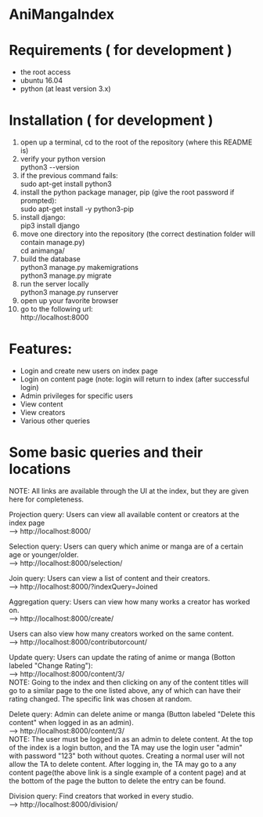 # AniMangaIndex

# Requirements ( for development )
- the root access
- ubuntu 16.04
- python (at least version 3.x)

# Installation ( for development )
1. open up a terminal, cd to the root of the repository (where this README is)
2. verify your python version
    <br/>python3 --version
3. if the previous command fails:
    <br/>sudo apt-get install python3
4. install the python package manager, pip (give the root password if prompted):
    <br/>sudo apt-get install -y python3-pip
5. install django:
   <br/>pip3 install django
6. move one directory into the repository (the correct destination folder will contain manage.py)
    <br/>cd animanga/
7. build the database
    <br/>python3 manage.py makemigrations
    <br/>python3 manage.py migrate
8. run the server locally
    <br/>python3 manage.py runserver
9. open up your favorite browser
10. go to the following url:
    <br/>http://localhost:8000


# Features:
- Login and create new users on index page
- Login on content page (note: login will return to index (after successful login)
- Admin privileges for specific users
- View content
- View creators
- Various other queries

# Some basic queries and their locations 

NOTE: All links are available through the UI at the index, 
    but they are given here for completeness.

Projection query:
Users can view all available content or creators at the index page
        <br/>--> http://localhost:8000/

Selection query:
Users can query which anime or manga are of a certain age or younger/older.
        <br/>--> http://localhost:8000/selection/

Join query:
Users can view a list of content and their creators.
        <br/>--> http://localhost:8000/?indexQuery=Joined

Aggregation query:
Users can view how many works a creator has worked on.
        <br/>--> http://localhost:8000/create/

Users can also view how many creators worked on the same content.
        <br/>--> http://localhost:8000/contributorcount/

Update query:
Users can update the rating of anime or manga (Botton labeled "Change Rating"):
        <br/>--> http://localhost:8000/content/3/
        <br/>NOTE: Going to the index and then clicking on any of the content 
            titles will go to a similar page to the one listed above, any of
            which can have their rating changed. The specific link was chosen at
            random.

Delete query:
Admin can delete anime or manga (Button labeled "Delete this content" when logged in as an admin).
        <br/>--> http://localhost:8000/content/3/
        <br/>NOTE: The user must be logged in as an admin to delete content. At the top of the index is a 
        login button, and the TA may use the login user "admin" with password "123" both without quotes.
        Creating a normal user will not allow the TA to delete content. After logging in, the TA may go 
        to a any content page(the above link is a single example of a content page) and at the
        bottom of the page the button to delete the entry can be found.

Division query:
Find creators that worked in every studio.
        <br/>--> http://localhost:8000/division/


